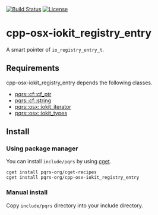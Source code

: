 [![Build Status](https://github.com/pqrs-org/cpp-osx-iokit_registry_entry/workflows/CI/badge.svg)](https://github.com/pqrs-org/cpp-osx-iokit_registry_entry/actions)
[![License](https://img.shields.io/badge/license-Boost%20Software%20License-blue.svg)](https://github.com/pqrs-org/cpp-osx-iokit_registry_entry/blob/master/LICENSE.md)

# cpp-osx-iokit_registry_entry

A smart pointer of `io_registry_entry_t`.

## Requirements

cpp-osx-iokit_registry_entry depends the following classes.

- [pqrs::cf::cf_ptr](https://github.com/pqrs-org/cpp-cf-cf_ptr)
- [pqrs::cf::string](https://github.com/pqrs-org/cpp-cf-string)
- [pqrs::osx::iokit_iterator](https://github.com/pqrs-org/cpp-osx-iokit_iterator)
- [pqrs::osx::iokit_types](https://github.com/pqrs-org/cpp-osx-iokit_types)

## Install

### Using package manager

You can install `include/pqrs` by using [cget](https://github.com/pfultz2/cget).

```shell
cget install pqrs-org/cget-recipes
cget install pqrs-org/cpp-osx-iokit_registry_entry
```

### Manual install

Copy `include/pqrs` directory into your include directory.
